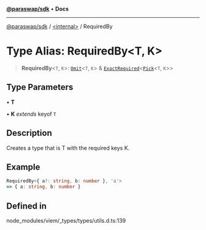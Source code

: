 [**@paraswap/sdk**](../../README.md) • **Docs**

***

[@paraswap/sdk](../../globals.md) / [\<internal\>](../README.md) / RequiredBy

# Type Alias: RequiredBy\<T, K\>

> **RequiredBy**\<`T`, `K`\>: [`Omit`](Omit.md)\<`T`, `K`\> & [`ExactRequired`](ExactRequired.md)\<[`Pick`](Pick.md)\<`T`, `K`\>\>

## Type Parameters

• **T**

• **K** *extends* keyof `T`

## Description

Creates a type that is T with the required keys K.

## Example

```ts
RequiredBy<{ a?: string, b: number }, 'a'>
=> { a: string, b: number }
```

## Defined in

node\_modules/viem/\_types/types/utils.d.ts:139
